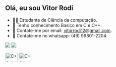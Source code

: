 ## Olá, eu sou Vitor Rodi

- 👨‍💻 Estudante de Ciência da computação.
- 🚀 Tenho conhecimento Basico em C e C++.
- 📧 Contate-me por email: vitorrodi12@gmail.com.
- 📲 Contate-me no whatsapp: (49) 99801-2204.

 <a href="https://www.instagram.com/vitor_rodi/" target="_blank"><img src="https://img.shields.io/badge/-Instagram-%23E4405F?style=for-the-badge&logo=instagram&logoColor=white" target="_blank"></a>
<a href="https://www.linkedin.com/in/vitor-rodi/" target="_blank"><img src="https://img.shields.io/badge/-LinkedIn-%230077B5?style=for-the-badge&logo=linkedin&logoColor=white" target="_blank"></a> 
</head>
<body>
    <div class="image-container">
        <img alt="C++" height="30" width="40" src="https://www.pngfind.com/pngs/m/280-2802676_c-language-global-or-external-variables-with-examples.png">
        <img alt="C++" height="30" width="40" src="https://e7.pngegg.com/pngimages/46/626/png-clipart-c-logo-the-c-programming-language-computer-icons-computer-programming-source-code-programming-miscellaneous-template.png">
    </div>
</body>
</html>

